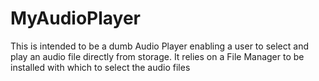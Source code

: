 # MyAudioPlayer
This is intended to be a dumb Audio Player enabling a user to select and play an audio file directly from storage. It relies on a File Manager to be installed with which to select the audio files
